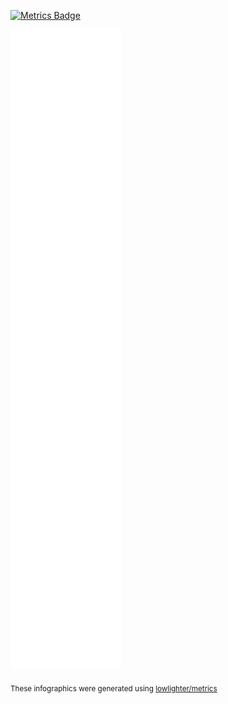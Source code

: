 [![Metrics Badge](https://github.com/phiberoptick/phiberoptick/actions/workflows/metrics.yml/badge.svg)](https://github.com/phiberoptick/phiberoptick/actions/workflows/metrics.yml)

![Metrics](/github-metrics.svg)

<sub>These infographics were generated using [lowlighter/metrics](https://github.com/lowlighter/metrics)</sub>
